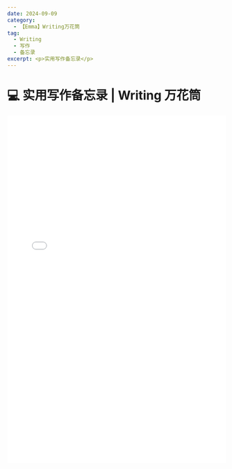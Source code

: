 ```yaml
---
date: 2024-09-09
category:
  - 【Emma】Writing万花筒
tag:
  - Writing
  - 写作
  - 备忘录
excerpt: <p>实用写作备忘录</p>
---
```


# 💻 实用写作备忘录 | Writing 万花筒

<iframe src="/emma-notes/memo.pdf" width="100%" height="800px" style="border: none;"></iframe>